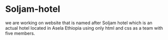 # Soljam-hotel
we are working on website that is named after Soljam hotel which is an actual hotel located in Asela Ethiopia using only html and css as a team with five members.
